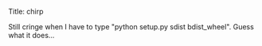 Title: chirp

Still cringe when I have to type "python setup.py sdist bdist_wheel". Guess what it does...
